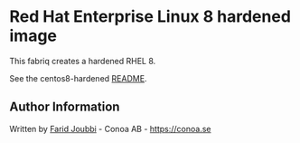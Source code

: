 # Red Hat Enterprise Linux 8 hardened image


This fabriq creates a hardened RHEL 8.


See the centos8-hardened [README](../centos8-hardened/README.md).


Author Information
------------------

Written by [Farid Joubbi](https://github.com/faridjoubbi) - Conoa AB - https://conoa.se

